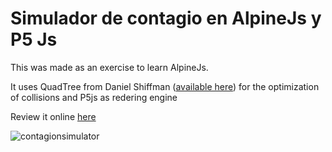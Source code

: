 # Simulador de contagio en AlpineJs y P5 Js

This was made as an exercise to learn AlpineJs.

It uses QuadTree from Daniel Shiffman (<a href="https://github.com/CodingTrain/QuadTree" target="_blank">available here</a>) for the optimization of collisions and P5js as redering engine

Review it online <a href="https://cgarciagl.github.io/contagioalpine/" target="_blank">here</a>

![contagionsimulator](https://user-images.githubusercontent.com/474536/128949030-7b3614b2-7d92-40e9-b6c7-fae359a5d8ff.jpg)
